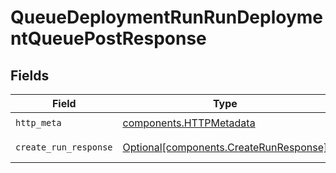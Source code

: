 # QueueDeploymentRunRunDeploymentQueuePostResponse


## Fields

| Field                                                                                  | Type                                                                                   | Required                                                                               | Description                                                                            |
| -------------------------------------------------------------------------------------- | -------------------------------------------------------------------------------------- | -------------------------------------------------------------------------------------- | -------------------------------------------------------------------------------------- |
| `http_meta`                                                                            | [components.HTTPMetadata](../../models/components/httpmetadata.md)                     | :heavy_check_mark:                                                                     | N/A                                                                                    |
| `create_run_response`                                                                  | [Optional[components.CreateRunResponse]](../../models/components/createrunresponse.md) | :heavy_minus_sign:                                                                     | Successful Response                                                                    |